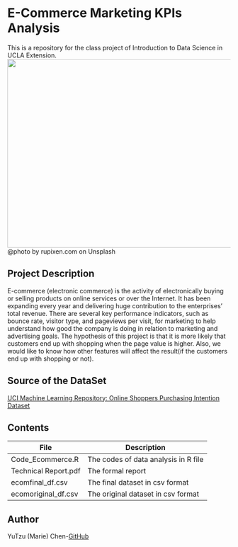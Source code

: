 # E-Commerce Marketing KPIs Analysis
This is a repository for the class project of Introduction to Data Science in UCLA Extension.
<img src="https://images.unsplash.com/photo-1563013544-824ae1b704d3?ixlib=rb-1.2.1&ixid=eyJhcHBfaWQiOjEyMDd9&auto=format&fit=crop&w=1050&q" width="640" height="426"><br/>
@photo by rupixen.com on Unsplash
## Project Description
E-commerce (electronic commerce) is the activity of electronically buying or selling products on online services or over the Internet. It has been expanding every year and delivering huge contribution to the enterprises’ total revenue. There are several key performance indicators, such as bounce rate, visitor type, and pageviews per visit, for marketing to help understand how good the company is doing in relation to marketing and advertising goals. The hypothesis of this project is that it is more likely that customers end up with shopping when the page value is higher. Also, we would like to know how other features will affect the result(if the customers end up with shopping or not).
## Source of the DataSet
[UCI Machine Learning Repository: Online Shoppers Purchasing Intention Dataset](https://archive.ics.uci.edu/ml/datasets/Online+Shoppers+Purchasing+Intention+Dataset)
## Contents
| File          | Description   | 
| ------------- | ------------- | 
| Code_Ecommerce.R     | The codes of data analysis in R file | 
| Technical Report.pdf | The formal report    |  
| ecomfinal_df.csv     | The final dataset in csv format    | 
| ecomoriginal_df.csv  | The original dataset in csv format | 
## Author
YuTzu (Marie) Chen-[GitHub](https://github.com/MarieChen27)
